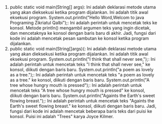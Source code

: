 1. public static void main(String[] args): Ini adalah deklarasi metode utama yang akan dieksekusi ketika program dijalankan. Ini adalah titik awal eksekusi program.
System.out.println("Hello Word,Welcom to java Programing Zikriatul Qalbi");: Ini adalah perintah untuk mencetak teks ke konsol. Metode println() mengambil argumen teks yang ingin dicetak, dan mencetaknya ke konsol dengan baris baru di akhir.
Jadi, fungsi dari kode ini adalah mencetak pesan sambutan ke konsol ketika program dijalankan.
2. public static void main(String[]args){: Ini adalah deklarasi metode utama yang akan dieksekusi ketika program dijalankan. Ini adalah titik awal eksekusi program.
System.out.println("I think that shall never see,");: Ini adalah perintah untuk mencetak teks "I think that shall never see," ke konsol, diikuti dengan baris baru.
System.out.println("a poem as lovely as a tree.");: Ini adalah perintah untuk mencetak teks "a poem as lovely as a tree." ke konsol, diikuti dengan baris baru.
System.out.println("A tree whose hungry mouth is pressed");: Ini adalah perintah untuk mencetak teks "A tree whose hungry mouth is pressed" ke konsol, diikuti dengan baris baru.
System.out.println("Againts the Earth's sweet flowing breast.");: Ini adalah perintah untuk mencetak teks "Againts the Earth's sweet flowing breast." ke konsol, diikuti dengan baris baru.
Jadi, fungsi dari kode ini adalah mencetak beberapa baris teks dari puisi ke konsol. Puisi ini adalah "Trees" karya Joyce Kilmer.

